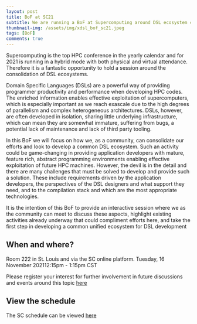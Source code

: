 ```yaml
---
layout: post
title: BoF at SC21
subtitle: We are running a BoF at Supercomputing around DSL ecosystem consolidation
thumbnail-img: /assets/img/xdsl_bof_sc21.jpeg
tags: [BoF]
comments: true
---
```


Supercomputing is the top HPC conference in the yearly calendar and for 2021 is running in a hybrid mode with both physical and virtual attendance. Therefore it is a fantastic opportunity to hold a session around the consolidation of DSL ecosystems.

Domain Specific Languages (DSLs) are a powerful way of providing programmer productivity and performance when developing HPC codes. The enriched information enables effective exploitation of supercomputers, which is especially important as we reach exascale due to the high degrees of parallelism and complex heterogeneous architectures. DSLs, however, are often developed in isolation, sharing little underlying infrastructure, which can mean they are somewhat immature, suffering from bugs, a potential lack of maintenance and lack of third party tooling. 

In this BoF we will focus on how we, as a community, can consolidate our efforts and look to develop a common DSL ecosystem. Such an activity could be game-changing in providing application developers with mature, feature rich, abstract programming environments enabling effective exploitation of future HPC machines. However, the devil is in the detail and there are many challenges that must be solved to develop and provide such a solution. These include requirements driven by the application developers, the perspectives of the DSL designers and what support they need, and to the compilation stack and which are the most appropriate technologies. 

It is the intention of this BoF to provide an interactive session where we as the community can meet to discuss these aspects, highlight existing activities already underway that could compliment efforts here, and take the first step in developing a common unified ecosystem for DSL development

## When and where?

Room 222 in St. Louis and via the SC online platform. Tuesday, 16 November 202112:15pm - 1:15pm CST

Please register your interest for further involvement in future discussions and events around this topic [here](https://forms.gle/QTuwhFQnM2ERtdcc9)

## View the schedule

The SC schedule can be viewed [here](https://sc21.supercomputing.org/presentation/?id=bof147&sess=sess390)

